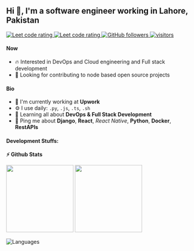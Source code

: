 ## Hi 👋, I'm a software engineer working in Lahore, Pakistan

<p align="left">
  <a href="https://leetcode.com/sudiptob2/">
    <img src="https://cp-logo.vercel.app/leetcode/sudiptob2" alt="Leet code rating" />
  </a>
  <a href="https://codeforces.com/profile/sudipto.me">
    <img src="https://raw.githubusercontent.com/sudiptob2/cf-stats/main/output/rating.svg" alt="Leet code rating" />
  </a>
 
  <a href="https://github.com/Hamxay?tab=followers">
    <img alt="GitHub followers" src="https://img.shields.io/github/followers/Hamxay?color=green&logo=github">
  </a>
  <a href="https://github.com/Hamxay/">
    <img src="https://komarev.com/ghpvc/?username=Hamxay" alt="visitors" />
  </a>

</p>

#### Now
- :fire: Interested in DevOps and Cloud engineering and Full stack development
- :calendar: Looking for contributing to node based open source projects 

#### Bio
- 🏢 I'm currently working at **Upwork**
- ⚙️ I use daily: `.py`, `.js`, `.ts`, `.sh`
- 🌱 Learning all about **DevOps & Full Stack Development**
- 💬 Ping me about **Django**, **React**, *React Native*, **Python**,  **Docker**, **RestAPIs**


#### Development Stuffs:
<b>⚡ Github Stats</b>
<p float="left">
<img height="180em" src="https://github-readme-stats.vercel.app/api?username=Hamxay&show_icons=true&hide_border=true&&count_private=true&include_all_commits=true" /> 
<img height="180em" src="https://github-readme-stats.vercel.app/api/top-langs/?username=Hamxay&show_icons=true&hide_border=true&layout=compact&langs_count=15"/>
</p>

![Languages](https://wakatime.com/share/@Hamxay/437405b7-8286-4ed3-8aae-99e7c5bb1f2c.svg)


